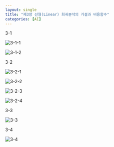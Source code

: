 ```yaml
---
layout: single
title: "제3장 선형(Linear) 회귀분석의 가설과 비용함수"
categories: [AI]
---
```


3-1

![3-1-1](https://github.com/hyunchan123/hyunchan123.github.io/assets/48408195/ab216815-4297-44da-95de-0142fb7cfc38)

![3-1-2](https://github.com/hyunchan123/hyunchan123.github.io/assets/48408195/c6f70fd3-5411-4399-ad63-4842f5139061)


3-2

![3-2-1](https://github.com/hyunchan123/hyunchan123.github.io/assets/48408195/8b30232d-fcc9-43cd-a40c-5ca0c281a60f)

![3-2-2](https://github.com/hyunchan123/hyunchan123.github.io/assets/48408195/c45164b8-843a-49ee-93b1-f3b443d58e6c)


![3-2-3](https://github.com/hyunchan123/hyunchan123.github.io/assets/48408195/105ccef1-64ca-4cfd-828e-9d40c75dedbd)

![3-2-4](https://github.com/hyunchan123/hyunchan123.github.io/assets/48408195/31ce7417-2325-4efb-8de7-4412301c4541)


3-3

![3-3](https://github.com/hyunchan123/hyunchan123.github.io/assets/48408195/4868829a-a8b6-461e-9385-9c49716c30a9)


3-4

![3-4](https://github.com/hyunchan123/hyunchan123.github.io/assets/48408195/af8bfbc3-5776-439f-8712-d926cf1911bb)
